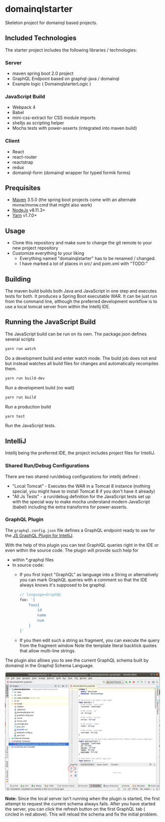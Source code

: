 # domainqlstarter 

Skeleton project for domainql based projects.


## Included Technologies

The starter project includes the following libraries / technologies:

### Server

 * maven spring boot 2.0 project
 * GraphQL Endpoint based on graphql-java / domainql
 * Example logic ( DomainqlstarterLogic )
 
### JavaScript Build
 
 * Webpack 4 
 * Babel 
 * mini-css-extract for CSS module imports
 * shelljs as scripting helper
 * Mocha tests with power-asserts (integrated into maven build)
 
### Client

 * React
 * react-router
 * reactstrap
 * redux
 * domainql-form (domainql wrapper for typed formik forms)

## Prequisites

 * [Maven](https://maven.apache.org/download.cgi) 3.5.0 (the spring boot projects come with an alternate mvnw/mvnw.cmd that might also work)
 * [NodeJs](https://nodejs.org/en/download/) v8.11.3+ 
 * [Yarn](https://yarnpkg.com/) v1.7.0+ 
 
## Usage

 * Clone this repository and make sure to change the git remote to your new project repository
 * Customize everything to your liking
   * Everything named "domainqlstarter" has to be renamed / changed. 
   * I have marked a lot of places in src/ and pom.xml with "TODO:" 

## Building

The maven build builds both Java and JavaScript in one step and executes tests for both. It
produces a Spring Boot executable WAR. It can be just run from the command line, although the
preferred development workflow is to use a local tomcat server from within the Intellij IDE. 

 
## Running the JavaScript Build 

The JavaScript build can be run on its own. The package.json defines several scripts

```sh
yarn run watch
```

Do a development build and enter watch mode. The build job does not end but instead watches
all build files for changes and automatically recompiles them.

```sh
yarn run build-dev
```

Run a development build (no wait)

```sh
yarn run build
```

Run a production build

```sh
yarn test
```

Run the JavaScript tests.

## IntelliJ

Intellij being the preferred IDE, the project includes project files for IntelliJ.

### Shared Run/Debug Configurations

There are two shared run/debug configurations for intellij defined :

 * "Local Tomcat" - Executes the WAR in a Tomcat 8 instance (nothing special, you might have to install Tomcat 8 if you don't have it already)
 * "All Js Tests" - a run/debug definition for the JavaScript tests set up with the special way to make
 mocha understand modern JavaScript (babel) including the extra transforms for power-asserts.

### GraphQL Plugin

The `graphql.config.json` file defines a GraphQL endpoint ready to use for the [JS GraphQL Plugin for IntelliJ](https://plugins.jetbrains.com/plugin/8097-js-graphql).

With the help of this plugin you can test GraphlQL queries right in the IDE or even within
the source code. The plugin will provide such help for

 * within *.graphql files
 * In source code:
   * If you first inject "GraphQL" as language into a String or  alternatively 
     you can mark GraphQL queries with a comment so that the IDE always knows 
     it's supposed to be graphql.
   
     ```js
     // language=GraphQL
     foo: `{
         foos{
             id
             name
             num
         }
     }`
     ```
   *  If you then edit such a string as fragment, you can execute the query from the 
   fragment window
Note the template literal backtick quotes that allow multi-line strings.

The plugin also allows you to see the current GraphQL schema built by domainql in the Graphql Schema Language.

![IntelliJ IDE with GraphQL plugin](./misc/js-graphql.png)  

**Note:** Since the local server isn't running when the plugin is started, the first attempt
to request the current schema always fails. After you have started the server, you can click the
refresh button on the first GraphQL tab ( circled in red above). This will reload the schema and 
fix the initial problem. 
